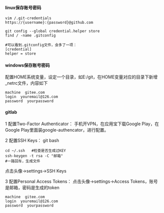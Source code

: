 #### **linux保存账号密码**
```
vim /.git-credentials
https://{username}:{password}@github.com

git config --global credential.helper store
find / -name .gitconfig

#可以看到.gitconfig文件，会多了一项：
[credential]
helper = store
```

#### **windows保存账号密码**
配置HOME系统变量，设定一个目录，如E:/git，在HOME变量对应的目录下新增\_netrc文件，内容如下
```
machine  gitee.com
login  youremail@126.com
password  yourpassword
```

#### **gitlab**
1 配置Two-Factor Authenticator：
手机开VPN，在应用宝下载Google Play，在Google Play里面装google-authencator，进行配置。

2 配置SSH Keys：
git bash
```
cd ~/.ssh   #检查是否生成过KEY
ssh-keygen -t rsa -C "邮箱"
#一路回车，生成文件
```
点击头像->settings->SSH Keys

3 配置Personal Access Tokens：
点击头像->settings->Access Tokens，账号是邮箱，密码是生成的token
```
machine  gitee.com
login  youremail@126.com
password  yourpassword
```
